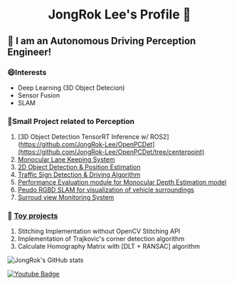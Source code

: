 <h1 align="center"> JongRok Lee's Profile 👋 </h1>

## 🌱 I am an Autonomous Driving Perception Engineer!

### 😄Interests
- Deep Learning (3D Object Detecion)
- Sensor Fusion
- SLAM

### 🤔Small Project related to Perception
1. [3D Object Detection TensorRT Inference w/ ROS2](https://github.com/JongRok-Lee/OpenPCDet](https://github.com/JongRok-Lee/OpenPCDet/tree/centerpoint)
2. [Monocular Lane Keeping System](https://github.com/JongRok-Lee/Lane_keeping_system)
3. [2D Object Detection & Position Estimation](https://github.com/JongRok-Lee/Monocular_Position_Estimation)
4. [Traffic Sign Detection & Driving Algorithm](https://github.com/JongRok-Lee/traffic_sign_Project)
5. [Performance Evaluation module for Monocular Depth Estimation model](https://github.com/SOTA-Project)
6. [Peudo RGBD SLAM for visualization of vehicle surroundings](https://github.com/JongRok-Lee/ORB_SLAM2_with_PCL)
7. [Surroud view Monitoring System](https://github.com/JongRok-Lee/Surround-View-Monitoring)

### 🌱 [Toy projects](https://github.com/JongRok-Lee/Toy-Projects)
1. Stitching Implementation without OpenCV Stitching API
2. Implementation of Trajkovic's corner detection algorithm
3. Calculate Homography Matrix with [DLT + RANSAC] algorithm

<!--
Here are some ideas to get you started:

- 🔭 I’m currently working on ...
- 🌱 I’m currently learning ...
- 👯 I’m looking to collaborate on ...
- 🤔 I’m looking for help with ...
- 💬 Ask me about ...
- 📫 How to reach me: ...
- 😄 Pronouns: ...
- ⚡ Fun fact: ...
-->

![JongRok's GitHub stats](https://github-readme-stats.vercel.app/api?username=JongRok-Lee&show_icons=true&theme=radical)

[![Youtube Badge](https://img.shields.io/badge/Youtube-ff0000?style=flat-square&logo=youtube&link=https://www.youtube.com/channel/UC13x2Xi7twyTYdqlb8lOnyA)](https://www.youtube.com/channel/UC13x2Xi7twyTYdqlb8lOnyA)
